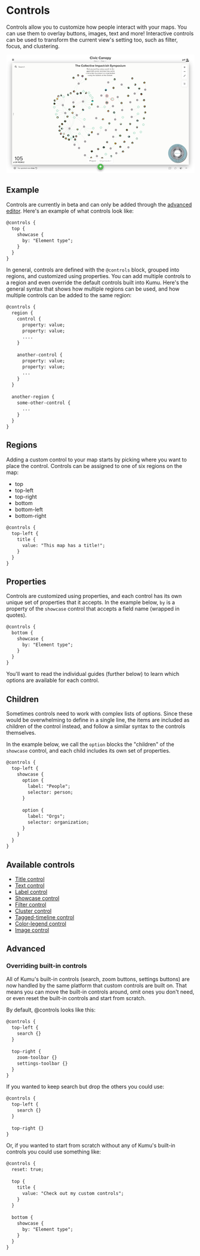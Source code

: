 # Controls

Controls allow you to customize how people interact with your maps.
You can use them to overlay buttons, images, text and more! Interactive controls
can be used to transform the current view's setting too, such as filter, focus,
and clustering.

![Image of a custom control](/images/custom-controls-intro.png)

## Example

Controls are currently in beta and can only be added through the [advanced editor](../getting-started/basic-vs-advanced-editor.md). Here's an example of what controls look like:

```
@controls {
  top {
    showcase {
      by: "Element type";
    }
  }
}
```

In general, controls are defined with the `@controls` block, grouped into regions, and customized using properties. You can add multiple controls to a region and even override the default controls built into Kumu. Here's the general syntax that shows how multiple regions can be used, and how multiple controls can be added to the same region:

```
@controls {
  region {
    control {
      property: value;
      property: value;
      ....
    }
    
    another-control {
      property: value;
      property: value;
      ...
    }
  }
  
  another-region {
    some-other-control {
      ...
    }
  }
}
```

## Regions

Adding a custom control to your map starts by picking where you want to place the control.
Controls can be assigned to one of six regions on the map:

* top
* top-left
* top-right
* bottom
* bottom-left
* bottom-right

```
@controls {
  top-left {
    title {
      value: "This map has a title!";
    }
  }
}
```

## Properties

Controls are customized using properties, and each control has its own unique set of properties that it accepts. In the example below, `by` is a property of the `showcase` control that accepts a field name (wrapped in quotes).

```
@controls {
  bottom {
    showcase {
      by: "Element type";
    }
  }
}
```

You'll want to read the individual guides (further below) to learn which options are available for each control.

## Children

Sometimes controls need to work with complex lists of options. Since these would be overwhelming to define in a single line, the items are included as children of the control instead, and follow a similar syntax to the controls themselves.

In the example below, we call the `option` blocks the "children" of the `showcase` control, and each child includes its own set of properties.

```
@controls {
  top-left {
    showcase {
      option {
        label: "People";
        selector: person;
      }
      
      option {
        label: "Orgs";
        selector: organization;
      }
    }
  }
}
```

## Available controls

- [Title control](controls/title-control.md)
- [Text control](controls/text-control.md)
- [Label control](controls/label-control.md)
- [Showcase control](controls/showcase-control.md)
- [Filter control](controls/filter-control.md)
- [Cluster control](controls/cluster-control.md)
- [Tagged-timeline control](controls/tagged-timeline-control.md)
- [Color-legend control](controls/color-legend-control.md)
- [Image control](controls/image-control.md)

## Advanced

### Overriding built-in controls

All of Kumu's built-in controls (search, zoom buttons, settings buttons) are now handled by the same platform that custom controls are built on. That means you can move the built-in controls around, omit ones you don't need, or even reset the built-in controls and start from scratch.

By default, @controls looks like this:

```
@controls {
  top-left {
    search {}
  }
  
  top-right {
    zoom-toolbar {}
    settings-toolbar {}
  }
}
```

If you wanted to keep search but drop the others you could use:

```
@controls {
  top-left {
    search {}
  }
  
  top-right {}
}
```

Or, if you wanted to start from scratch without any of Kumu's built-in controls you could use something like:

```
@controls {
  reset: true;
  
  top {
    title {
      value: "Check out my custom controls";
    }
  }
  
  bottom {
    showcase {
      by: "Element type";
    }
  }
}
```

